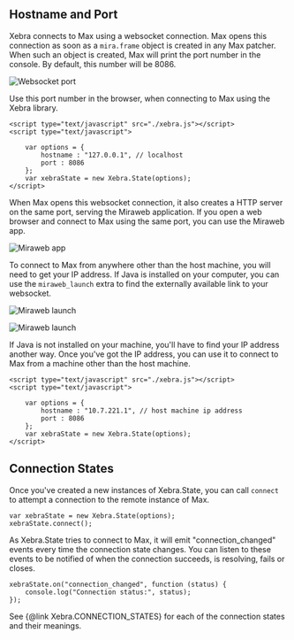 ## Hostname and Port

Xebra connects to Max using a websocket connection. Max opens this connection as soon as a `mira.frame` object is created in any Max patcher. When such an object is created, Max will print the port number in the console. By default, this number will be 8086.

![Websocket port](docs/img/02-websocket.png)

Use this port number in the browser, when connecting to Max using the Xebra library.

```
<script type="text/javascript" src="./xebra.js"></script>
<script type="text/javascript">

	var options = {
		hostname : "127.0.0.1", // localhost
		port : 8086
	};
	var xebraState = new Xebra.State(options);
</script>
```

When Max opens this websocket connection, it also creates a HTTP server on the same port, serving the Miraweb application. If you open a web browser and connect to Max using the same port, you can use the Miraweb app.

![Miraweb app](docs/img/02-miraweb.png)

To connect to Max from anywhere other than the host machine, you will need to get your IP address. If Java is installed on your computer, you can use the `miraweb_launch` extra to find the externally available link to your websocket.

![Miraweb launch](docs/img/02-miraweb_launch.png)

![Miraweb launch](docs/img/02-miraweb_ip.png)

If Java is not installed on your machine, you'll have to find your IP address another way. Once you've got the IP address, you can use it to connect to Max from a machine other than the host machine.

```
<script type="text/javascript" src="./xebra.js"></script>
<script type="text/javascript">

	var options = {
		hostname : "10.7.221.1", // host machine ip address
		port : 8086
	};
	var xebraState = new Xebra.State(options);
</script>
```

## Connection States

Once you've created a new instances of Xebra.State, you can call `connect` to attempt a connection to the remote instance of Max.

```
var xebraState = new Xebra.State(options);
xebraState.connect();
```

As Xebra.State tries to connect to Max, it will emit "connection_changed" events every time the connection state changes. You can listen to these events to be notified of when the connection succeeds, is resolving, fails or closes.

```
xebraState.on("connection_changed", function (status) {
	console.log("Connection status:", status);
});
```

See {@link Xebra.CONNECTION_STATES} for each of the connection states and their meanings.